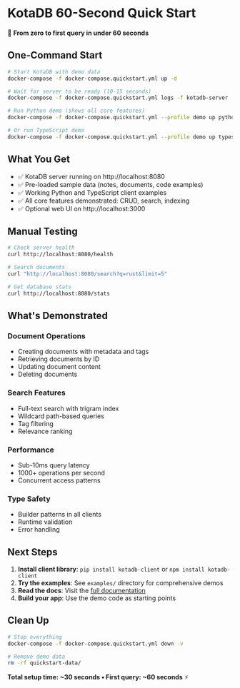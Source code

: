 # KotaDB 60-Second Quick Start

🚀 **From zero to first query in under 60 seconds**

## One-Command Start

```bash
# Start KotaDB with demo data
docker-compose -f docker-compose.quickstart.yml up -d

# Wait for server to be ready (10-15 seconds)
docker-compose -f docker-compose.quickstart.yml logs -f kotadb-server

# Run Python demo (shows all core features)
docker-compose -f docker-compose.quickstart.yml --profile demo up python-demo

# Or run TypeScript demo
docker-compose -f docker-compose.quickstart.yml --profile demo up typescript-demo
```

## What You Get

- ✅ KotaDB server running on http://localhost:8080
- ✅ Pre-loaded sample data (notes, documents, code examples)
- ✅ Working Python and TypeScript client examples
- ✅ All core features demonstrated: CRUD, search, indexing
- ✅ Optional web UI on http://localhost:3000

## Manual Testing

```bash
# Check server health
curl http://localhost:8080/health

# Search documents
curl "http://localhost:8080/search?q=rust&limit=5"

# Get database stats
curl http://localhost:8080/stats
```

## What's Demonstrated

### Document Operations
- Creating documents with metadata and tags
- Retrieving documents by ID
- Updating document content
- Deleting documents

### Search Features
- Full-text search with trigram index
- Wildcard path-based queries
- Tag filtering
- Relevance ranking

### Performance
- Sub-10ms query latency
- 1000+ operations per second
- Concurrent access patterns

### Type Safety
- Builder patterns in all clients
- Runtime validation
- Error handling

## Next Steps

1. **Install client library**: `pip install kotadb-client` or `npm install kotadb-client`
2. **Try the examples**: See `examples/` directory for comprehensive demos
3. **Read the docs**: Visit the [full documentation](../docs/)
4. **Build your app**: Use the demo code as starting points

## Clean Up

```bash
# Stop everything
docker-compose -f docker-compose.quickstart.yml down -v

# Remove demo data
rm -rf quickstart-data/
```

**Total setup time: ~30 seconds • First query: ~60 seconds** ⚡